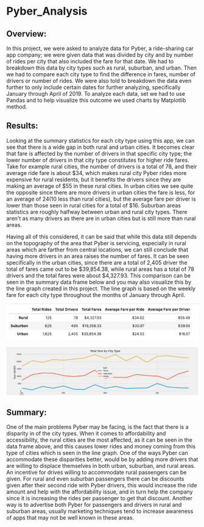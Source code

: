 # Pyber_Analysis
## Overview:
In this project, we were asked to analyze data for Pyber, a ride-sharing car app company; we were given data that was divided by city and by number of rides per city that also included the fare for that date. We had to breakdown this data by city types such as rural, suburban, and urban. Then we had to compare each city type to find the difference in fares, number of drivers or number of rides. We were also told to breakdown the data even further to only include certain dates for further analyzing, specifically January through April of 2019. To analyze each data, set we had to use Pandas and to help visualize this outcome we used charts by Matplotlib method. 

## Results:

Looking at the summary statistics for each city type using this app, we can see that there is a wide gap in both rural and urban cities. It becomes clear that fare is affected by the number of drivers in that specific city type; the lower number of drivers in that city type constitutes for higher ride fares. Take for example rural cities, the number of drivers is a total of 78, and their average ride fare is about $34, which makes rural city Pyber rides more expensive for rural residents, but it benefits the drivers since they are making an average of $55 in these rural cities. In urban cities we see quite the opposite since there are more drivers in urban cities the fare is less, for an average of $24 ($10 less than rural cities), but the average fare per driver is lower than those seen in rural cities for a total of $16. Suburban areas statistics are roughly halfway between urban and rural city types. There aren't as many drivers as there are in urban cities but is still more than rural areas.

Having all of this considered, it can be said that while this data still depends on the topography of the area that Pyber is servicing, especially in rural areas which are farther from central locations, we can still conclude that having more drivers in an area raises the number of fares. It can be seen specifically in the urban cities, since there are a total of 2,405 driver the total of fares came out to be $39,854.38, while rural areas has a total of 78 drivers and the total fares were about $4,327.93. This comparison can be seen in the summary data frame below and you may also visualize this by the line graph created in this project. The line graph is based on the weekly fare for each city type throughout the months of January through April.

![Pyber_summary](https://github.com/Mparra14/Pyber_Analysis/blob/main/Pyber_Summary.png)

![pyber_fare_summary](https://github.com/Mparra14/Pyber_Analysis/blob/main/Pyber_Analysis/analysis/PyBer_fare_summary.png)

## Summary:

One of the main problems Pyber may be facing, is the fact that there is a disparity in of the city types. When it comes to affordability and accessibility, the rural cities are the most affected, as it can be seen in the data frame above, and this causes lower rides and money coming from this type of cities which is seen in the line graph. One of the ways Pyber can accommodate these disparities better, would be by adding more drivers that are willing to displace themselves in both urban, suburban, and rural areas. An incentive for drives willing to accommodate rural passengers can be given. For rural and even suburban passengers there can be discounts given after their second ride with Pyber drivers, this would increase the ride amount and help with the affordability issue, and in turn help the company since it is increasing the rides per passenger to get that discount. Another way is to advertise both Pyber for passengers and drivers in rural and suburban areas, usually marketing techniques tend to increase awareness of apps that may not be well known in these areas.

